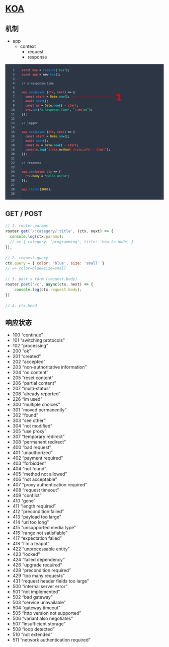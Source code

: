 
# [KOA](https://github.com/demopark/koa-docs-Zh-CN)

## 机制

- app
  - context
    - request
    - response

![middleware](koa.middleware.gif)

## GET / POST

```js
// 1. router.params
router.get('/:category/:title', (ctx, next) => {
  console.log(ctx.params);
  // => { category: 'programming', title: 'how-to-node' }
});

// 2. request.query
ctx.query = { color: 'blue', size: 'small' }
// => color=blue&size=small

// 3. post's form (request.body)
router.post('/c', async(ctx, next) => {
    console.log(ctx.request.body);
})

// 4. ctx.head
```

## 响应状态

- 100 “continue”
- 101 “switching protocols”
- 102 “processing”
- 200 “ok”
- 201 “created”
- 202 “accepted”
- 203 “non-authoritative information”
- 204 “no content”
- 205 “reset content”
- 206 “partial content”
- 207 “multi-status”
- 208 “already reported”
- 226 “im used”
- 300 “multiple choices”
- 301 “moved permanently”
- 302 “found”
- 303 “see other”
- 304 “not modified”
- 305 “use proxy”
- 307 “temporary redirect”
- 308 “permanent redirect”
- 400 “bad request”
- 401 “unauthorized”
- 402 “payment required”
- 403 “forbidden”
- 404 “not found”
- 405 “method not allowed”
- 406 “not acceptable”
- 407 “proxy authentication required”
- 408 “request timeout”
- 409 “conflict”
- 410 “gone”
- 411 “length required”
- 412 “precondition failed”
- 413 “payload too large”
- 414 “uri too long”
- 415 “unsupported media type”
- 416 “range not satisfiable”
- 417 “expectation failed”
- 418 “I’m a teapot”
- 422 “unprocessable entity”
- 423 “locked”
- 424 “failed dependency”
- 426 “upgrade required”
- 428 “precondition required”
- 429 “too many requests”
- 431 “request header fields too large”
- 500 “internal server error”
- 501 “not implemented”
- 502 “bad gateway”
- 503 “service unavailable”
- 504 “gateway timeout”
- 505 “http version not supported”
- 506 “variant also negotiates”
- 507 “insufficient storage”
- 508 “loop detected”
- 510 “not extended”
- 511 “network authentication required”

